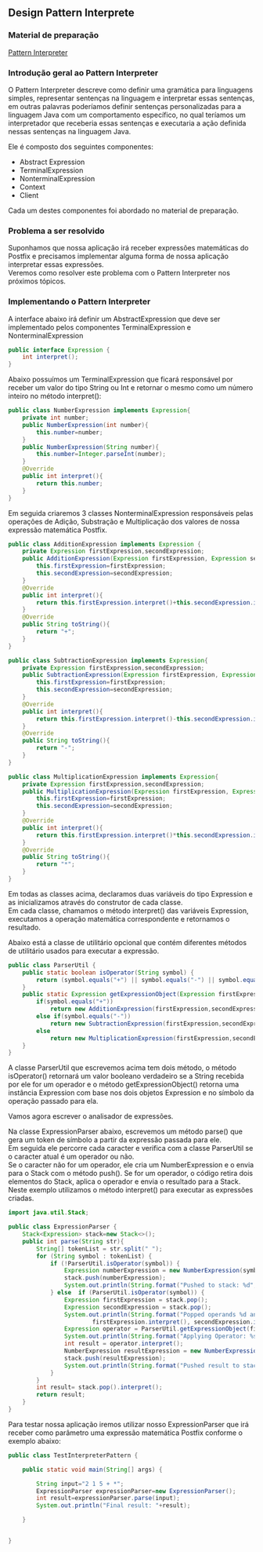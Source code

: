 ## Design Pattern Interprete

### Material de preparação
[Pattern Interpreter](https://www.javacodegeeks.com/2015/09/interpreter-design-pattern.html)

### Introdução geral ao Pattern Interpreter
O Pattern Interpreter descreve como definir uma gramática para linguagens simples, representar sentenças na linguagem e interpretar essas sentenças, em outras palavras poderíamos 
definir sentenças personalizadas para a linguagem Java com um comportamento específico, no qual teríamos um interpretador que receberia essas sentenças e executaria a ação 
definida nessas sentenças na linguagem Java.

Ele é composto dos seguintes componentes:
 * Abstract Expression
 * TerminalExpression
 * NonterminalExpression
 * Context
 * Client
 
Cada um destes componentes foi abordado no material de preparação.

### Problema a ser resolvido
Suponhamos que nossa aplicação irá receber expressões matemáticas do Postfix e precisamos implementar alguma forma de nossa aplicação interpretar essas expressões.<br/>
Veremos como resolver este problema com o Pattern Interpreter nos próximos tópicos.

### Implementando o Pattern Interpreter
A interface abaixo irá definir um AbstractExpression que deve ser implementado pelos componentes TerminalExpression e NonterminalExpression 
```java
public interface Expression {
    int interpret();
}
```

Abaixo possuímos um TerminalExpression que ficará responsável por receber um valor do tipo String ou Int e retornar o mesmo como um número inteiro no método interpret():
```java
public class NumberExpression implements Expression{
    private int number;
    public NumberExpression(int number){
        this.number=number;
    }
    public NumberExpression(String number){
        this.number=Integer.parseInt(number);
    }
    @Override
    public int interpret(){
        return this.number;
    }
}
```


Em seguida criaremos 3 classes NonterminalExpression responsáveis pelas operações de Adição, Substração e Multiplicação dos valores de nossa expressão matemática Postfix.
```java
public class AdditionExpression implements Expression {
    private Expression firstExpression,secondExpression;
    public AdditionExpression(Expression firstExpression, Expression secondExpression){
        this.firstExpression=firstExpression;
        this.secondExpression=secondExpression;
    }
    @Override
    public int interpret(){
        return this.firstExpression.interpret()+this.secondExpression.interpret();
    }
    @Override
    public String toString(){
        return "+";
    }
}
```

```java
public class SubtractionExpression implements Expression{
    private Expression firstExpression,secondExpression;
    public SubtractionExpression(Expression firstExpression, Expression secondExpression){
        this.firstExpression=firstExpression;
        this.secondExpression=secondExpression;
    }
    @Override
    public int interpret(){
        return this.firstExpression.interpret()-this.secondExpression.interpret();
    }
    @Override
    public String toString(){
        return "-";
    }
}
```

```java
public class MultiplicationExpression implements Expression{
    private Expression firstExpression,secondExpression;
    public MultiplicationExpression(Expression firstExpression, Expression secondExpression){
        this.firstExpression=firstExpression;
        this.secondExpression=secondExpression;
    }
    @Override
    public int interpret(){
        return this.firstExpression.interpret()*this.secondExpression.interpret();
    }
    @Override
    public String toString(){
        return "*";
    }
}
```

Em todas as classes acima, declaramos duas variáveis ​​do tipo Expression e as inicializamos através do construtor de cada classe.<br/>
Em cada classe, chamamos o método interpret() das variáveis Expression, executamos a operação matemática correspondente e retornamos o resultado.

Abaixo está a classe de utilitário opcional que contém diferentes métodos de utilitário usados ​​para executar a expressão.
```java
public class ParserUtil {
    public static boolean isOperator(String symbol) {
        return (symbol.equals("+") || symbol.equals("-") || symbol.equals("*"));
    }
    public static Expression getExpressionObject(Expression firstExpression,Expression secondExpression,String symbol){
        if(symbol.equals("+"))
            return new AdditionExpression(firstExpression,secondExpression);
        else if(symbol.equals("-"))
            return new SubtractionExpression(firstExpression,secondExpression);
        else
            return new MultiplicationExpression(firstExpression,secondExpression);
    }
}
```

A classe ParserUtil que escrevemos acima tem dois método, o método isOperator() retornará um valor booleano verdadeiro se a String recebida por ele for um operador e o 
método getExpressionObject() retorna uma instância Expression com base nos dois objetos Expression e no símbolo da operação passado para ela.

Vamos agora escrever o analisador de expressões.

Na classe ExpressionParser abaixo, escrevemos um método parse() que gera um token de símbolo a partir da expressão passada para ele.<br/>
Em seguida ele percorre cada caracter e verifica com a classe ParserUtil se o caracter atual é um operador ou não.<br/>
Se o caracter não for um operador, ele cria um NumberExpression e o envia para o Stack com o método push().
Se for um operador, o código retira dois elementos do Stack, aplica o operador e envia o resultado para a Stack.
Neste exemplo utilizamos o método interpret() para executar as expressões criadas.
```java
import java.util.Stack;

public class ExpressionParser {
    Stack<Expression> stack=new Stack<>();
    public int parse(String str){
        String[] tokenList = str.split(" ");
        for (String symbol : tokenList) {
            if (!ParserUtil.isOperator(symbol)) {
                Expression numberExpression = new NumberExpression(symbol);
                stack.push(numberExpression);
                System.out.println(String.format("Pushed to stack: %d", numberExpression.interpret()));
            } else  if (ParserUtil.isOperator(symbol)) {
                Expression firstExpression = stack.pop();
                Expression secondExpression = stack.pop();
                System.out.println(String.format("Popped operands %d and %d",
                        firstExpression.interpret(), secondExpression.interpret()));
                Expression operator = ParserUtil.getExpressionObject(firstExpression, secondExpression, symbol);
                System.out.println(String.format("Applying Operator: %s", operator));
                int result = operator.interpret();
                NumberExpression resultExpression = new NumberExpression(result);
                stack.push(resultExpression);
                System.out.println(String.format("Pushed result to stack: %d", resultExpression.interpret()));
            }
        }
        int result= stack.pop().interpret();
        return result;
    }
}
```

Para testar nossa aplicação iremos utilizar nosso ExpressionParser que irá receber como parâmetro uma expressão matemática Postfix conforme o exemplo abaixo:
```java
public class TestInterpreterPattern {

    public static void main(String[] args) {

        String input="2 1 5 + *";
        ExpressionParser expressionParser=new ExpressionParser();
        int result=expressionParser.parse(input);
        System.out.println("Final result: "+result);

    }


}
```

